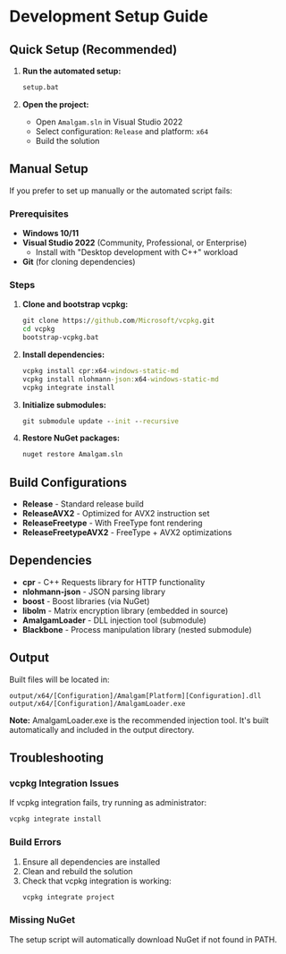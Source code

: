 # Development Setup Guide

## Quick Setup (Recommended)

1. **Run the automated setup:**
   ```cmd
   setup.bat
   ```

2. **Open the project:**
   - Open `Amalgam.sln` in Visual Studio 2022
   - Select configuration: `Release` and platform: `x64`
   - Build the solution

## Manual Setup

If you prefer to set up manually or the automated script fails:

### Prerequisites

- **Windows 10/11**
- **Visual Studio 2022** (Community, Professional, or Enterprise)
  - Install with "Desktop development with C++" workload
- **Git** (for cloning dependencies)

### Steps

1. **Clone and bootstrap vcpkg:**
   ```cmd
   git clone https://github.com/Microsoft/vcpkg.git
   cd vcpkg
   bootstrap-vcpkg.bat
   ```

2. **Install dependencies:**
   ```cmd
   vcpkg install cpr:x64-windows-static-md
   vcpkg install nlohmann-json:x64-windows-static-md
   vcpkg integrate install
   ```

3. **Initialize submodules:**
   ```cmd
   git submodule update --init --recursive
   ```

4. **Restore NuGet packages:**
   ```cmd
   nuget restore Amalgam.sln
   ```

## Build Configurations

- **Release** - Standard release build
- **ReleaseAVX2** - Optimized for AVX2 instruction set
- **ReleaseFreetype** - With FreeType font rendering
- **ReleaseFreetypeAVX2** - FreeType + AVX2 optimizations

## Dependencies

- **cpr** - C++ Requests library for HTTP functionality
- **nlohmann-json** - JSON parsing library
- **boost** - Boost libraries (via NuGet)
- **libolm** - Matrix encryption library (embedded in source)
- **AmalgamLoader** - DLL injection tool (submodule)
- **Blackbone** - Process manipulation library (nested submodule)

## Output

Built files will be located in:
```
output/x64/[Configuration]/Amalgam[Platform][Configuration].dll
output/x64/[Configuration]/AmalgamLoader.exe
```

**Note:** AmalgamLoader.exe is the recommended injection tool. It's built automatically and included in the output directory.

## Troubleshooting

### vcpkg Integration Issues
If vcpkg integration fails, try running as administrator:
```cmd
vcpkg integrate install
```

### Build Errors
1. Ensure all dependencies are installed
2. Clean and rebuild the solution
3. Check that vcpkg integration is working:
   ```cmd
   vcpkg integrate project
   ```

### Missing NuGet
The setup script will automatically download NuGet if not found in PATH.